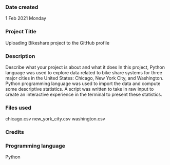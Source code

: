 ### Date created
1 Feb 2021 Monday

### Project Title
Uploading Bikeshare project to the GitHub profile

### Description
Describe what your project is about and what it does In this project, Python language was used to explore data related to bike share systems for three major cities in the United States: Chicago, New York City, and Washington. Python programming language was used to import the data and compute some descriptive statistics. A script was written to take in raw input to create an interactive experience in the terminal to present these statistics.

### Files used
chicago.csv
new_york_city.csv
washington.csv

### Credits

### Programming language
Python 




